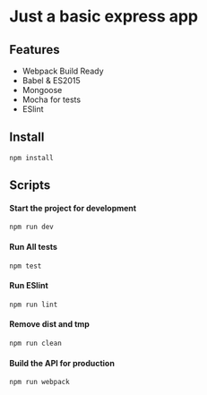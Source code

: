 # Just a basic express app

## Features

* Webpack Build Ready
* Babel & ES2015
* Mongoose
* Mocha for tests
* ESlint
 
## Install
```
npm install
```

## Scripts

#### Start the project for development
```
npm run dev
```

#### Run All tests
```
npm test
```

#### Run ESlint
```
npm run lint
```

#### Remove dist and tmp
```
npm run clean
```

#### Build the API for production
```
npm run webpack
```

